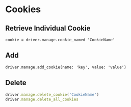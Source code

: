 # Cookies

## Retrieve Individual Cookie
`cookie = driver.manage.cookie_named 'CookieName'`

## Add
`driver.manage.add_cookie(name: 'key', value: 'value')`

## Delete
```ruby
driver.manage.delete_cookie('CookieName')
driver.manage.delete_all_cookies
```
